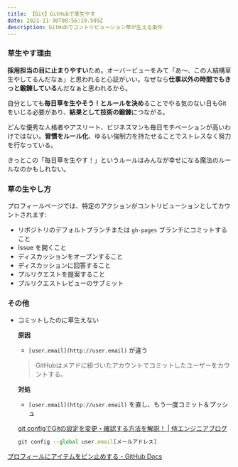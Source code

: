 ```yaml
---
title: 【Git】GitHubで草生やす
date: 2021-11-30T00:56:19.509Z
description: GitHubでコントリビューション草が生える条件
---
```

### 草生やす理由

**採用担当の目に止まりやすい**ため。オーバービューをみて「あ〜、この人結構草生やしてるんだなぁ」と思われると心証がいい。なぜなら**仕事以外の時間でもきっと鍛錬している**んだなぁと思われるから。

自分としても**毎日草を生やそう！とルールを決め**ることでやる気のない日もGitをいじる必要があり、**結果として技術の鍛錬**につながる。

どんな優秀な人格者やアスリート、ビジネスマンも毎日モチベーションが高いわけではない。**習慣をルール化**、ゆるい強制力を持たせることでストレスなく努力を行なっている。

きっとこの「毎日草を生やす！」というルールはみんなが幸せになる魔法のルールなのかもしれない。





### 草の生やし方

プロフィールページでは、特定のアクションがコントリビューションとしてカウントされます:

- リポジトリのデフォルトブランチまたは `gh-pages` ブランチにコミットすること
- Issue を開くこと
- ディスカッションをオープンすること
- ディスカッションに回答すること
- プルリクエストを提案すること
- プルリクエストレビューのサブミット

### その他

- コミットしたのに草生えない
    
    **原因**
    
    - `[user.email](http://user.email)` が違う
    
    > GitHubはメアドに紐づいたアカウントでコミットしたユーザーをカウントする。
    > 
    
    **対処**
    
    - `[user.email](http://user.email)` を直し、もう一度コミット＆プッシュ
    
    [git configでGitの設定を変更・確認する方法を解説！ | 侍エンジニアブログ](https://www.sejuku.net/blog/72246)
    
    ```jsx
    git config --global user.email[メールアドレス] 
    ```
    

[プロフィールにアイテムをピン止めする - GitHub Docs](https://docs.github.com/ja/account-and-profile/setting-up-and-managing-your-github-profile/customizing-your-profile/pinning-items-to-your-profile)